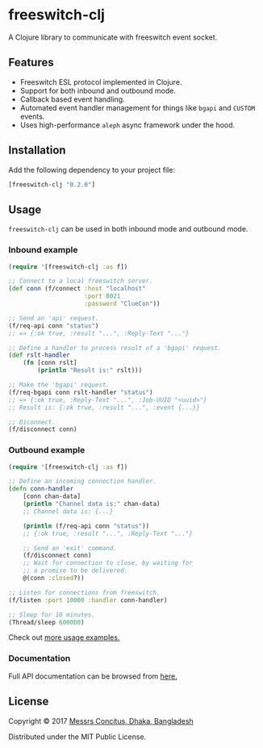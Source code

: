 # freeswitch-clj

A Clojure library to communicate with freeswitch event socket.

## Features

- Freeswitch ESL protocol implemented in Clojure.
- Support for both inbound and outbound mode.
- Callback based event handling.
- Automated event handler management for things like `bgapi` and `CUSTOM` events.
- Uses high-performance `aleph` async framework under the hood.

## Installation

Add the following dependency to your project file:

```clojure
[freeswitch-clj "0.2.0"]
```

## Usage

`freeswitch-clj` can be used in both inbound mode and outbound mode.

### Inbound example

```clojure
(require '[freeswitch-clj :as f])

;; Connect to a local freeswitch server.
(def conn (f/connect :host "localhost"
                     :port 8021
                     :password "ClueCon"))

;; Send an 'api' request.
(f/req-api conn "status")
;; => {:ok true, :result "...", :Reply-Text "..."}

;; Define a handler to process result of a 'bgapi' request.
(def rslt-handler
    (fn [conn rslt]
        (println "Result is:" rslt)))

;; Make the 'bgapi' request.
(f/req-bgapi conn rslt-handler "status")
;; => {:ok true, :Reply-Text "...", :Job-UUID "<uuid>"}
;; Result is: {:ok true, :result "...", :event {...}}

;; Diconnect.
(f/disconnect conn)
```

### Outbound example

```clojure
(require '[freeswitch-clj :as f])

;; Define an incoming connection handler.
(defn conn-handler
    [conn chan-data]
    (println "Channel data is:" chan-data)
    ;; Channel data is: {...}

    (println (f/req-api conn "status"))
    ;; {:ok true, :result "...", :Reply-Text "..."}

    ;; Send an 'exit' command.
    (f/disconnect conn)
    ;; Wait for connection to close, by waiting for
    ;; a promise to be delivered.
    @(conn :closed?))

;; Listen for connections from freeswitch.
(f/listen :port 10000 :handler conn-handler)

;; Sleep for 10 minutes.
(Thread/sleep 600000)
```

Check out [more usage examples.](https://titonbarua.github.io/freeswitch-clj/usage_examples.html)

### Documentation

Full API documentation can be browsed from [here.](https://titonbarua.github.io/freeswitch-clj)

## License

Copyright © 2017 [Messrs Concitus, Dhaka, Bangladesh](mailto:contact@concitus.com)

Distributed under the MIT Public License.
